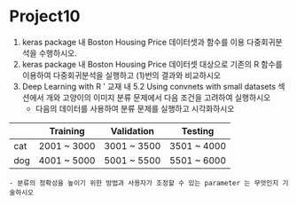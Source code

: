 # Project10
1. keras package 내 Boston Housing Price 데이터셋과 함수를 이용 다중회귀분석을 수행하시오.
2. keras package 내 Boston Housing Price 데이터셋 대상으로 기존의 R 함수를 이용하여 다중회귀분석을 실행하고 (1)번의 결과와 비교하시오
3. Deep Learning with R ’ 교재 내 5.2 Using convnets with small datasets 섹션에서 개와 고양이의 이미지 분류 문제에서 다음 조건을 고려하여 실행하시오
    - 다음의 데이터를 사용하여 분류 문제를 실행하고 시각화하시오

||Training|Validation|Testing|
|---|---|---|---|
|cat | 2001 ~ 3000 | 3001 ~ 3500 | 3501 ~ 4000|
|dog | 4001 ~ 5000 | 5001 ~ 5500 | 5501 ~ 6000|
    
    - 분류의 정확성을 높이기 위한 방법과 사용자가 조정할 수 있는 parameter 는 무엇인지 기술하시오
